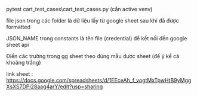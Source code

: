pytest cart_test_cases\cart_test_cases.py (cần active venv)

file json trong các folder là dữ liệu lấy từ google sheet sau khi đã được formatted

JSON_NAME trong constants là tên file (credential) để kết nối đến google sheet api

Điền các trường trong gg sheet theo đúng mẫu dược sheet (để ý kể cả khoảng trắng)

link sheet : https://docs.google.com/spreadsheets/d/1EEceAh_f_vogtMxTpwHtB9yMggXsXS7DPi28aag4arY/edit?usp=sharing
